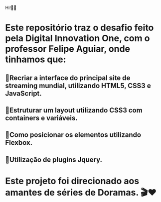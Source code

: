 Hi!👋😉

# Este repositório traz o desafio feito pela Digital Innovation One, com o professor Felipe Aguiar, onde tinhamos que:

## 📌Recriar a interface do principal site de streaming mundial, utilizando HTML5, CSS3 e JavaScript. 
## 📌Estruturar um layout utilizando CSS3 com containers e variáveis. 
## 📌Como posicionar os elementos utilizando Flexbox.
## 📌Utilização de plugins Jquery. 

# Este projeto foi direcionado aos amantes de séries de Doramas. 🎬♥️
